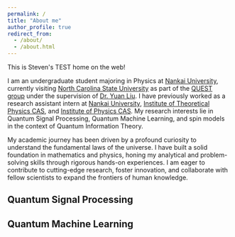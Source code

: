 ```yaml
---
permalink: /
title: "About me"
author_profile: true
redirect_from: 
  - /about/
  - /about.html
---
```

This is Steven's TEST home on the web! 

I am an undergraduate student majoring in Physics at [Nankai University](https://www.nankai.edu.cn/), currently visiting [North Carolina State University](https://www.ncsu.edu/) as part of the [QUEST group]([https://](https://yuanliu.group/)) under the supervision of [Dr. Yuan Liu](https://scholar.google.com/citations?user=5EGClVoAAAAJ). I have previously worked as a research assistant intern at [Nankai University](https://www.nankai.edu.cn/), [Institute of Theoretical Physics CAS](https://itp.cas.cn/), and [Institute of Physics CAS](https://iop.cas.cn/). My research interests lie in Quantum Signal Processing, Quantum Machine Learning, and spin models in the context of Quantum Information Theory.

My academic journey has been driven by a profound curiosity to understand the fundamental laws of the universe. I have built a solid foundation in mathematics and physics, honing my analytical and problem-solving skills through rigorous hands-on experiences. I am eager to contribute to cutting-edge research, foster innovation, and collaborate with fellow scientists to expand the frontiers of human knowledge.

## Quantum Signal Processing

## Quantum Machine Learning
